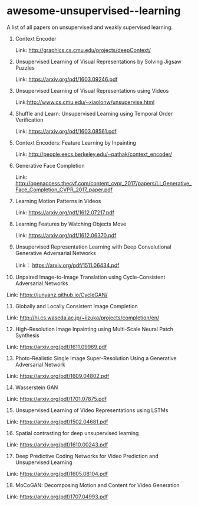 # awesome-unsupervised--learning
A list of all papers on unsupervised and weakly supervised learning.

1. Context Encoder

   Link: http://graphics.cs.cmu.edu/projects/deepContext/

2. Unsupervised Learning of Visual Representations by Solving Jigsaw Puzzles

   Link: https://arxiv.org/pdf/1603.09246.pdf

3. Unsupervised Learning of Visual Representations using Videos

   Link:http://www.cs.cmu.edu/~xiaolonw/unsupervise.html

4. Shuffle and Learn: Unsupervised Learning using Temporal Order Verification

   Link: https://arxiv.org/pdf/1603.08561.pdf

5. Context Encoders: Feature Learning by Inpainting

   Link: http://people.eecs.berkeley.edu/~pathak/context_encoder/

6. Generative Face Completion

   Link: http://openaccess.thecvf.com/content_cvpr_2017/papers/Li_Generative_Face_Completion_CVPR_2017_paper.pdf

7. Learning Motion Patterns in Videos

   Link: https://arxiv.org/pdf/1612.07217.pdf

8. Learning Features by Watching Objects Move

   Link: https://arxiv.org/pdf/1612.06370.pdf

9. Unsupervised Representation Learning with Deep Convolutional Generative Adversarial Networks

   Link： https://arxiv.org/pdf/1511.06434.pdf

10. Unpaired Image-to-Image Translation using Cycle-Consistent Adversarial Networks

   Link: https://junyanz.github.io/CycleGAN/

11. Globally and Locally Consistent Image Completion

   Link: http://hi.cs.waseda.ac.jp/~iizuka/projects/completion/en/

12. High-Resolution Image Inpainting using Multi-Scale Neural Patch Synthesis

   Link: https://arxiv.org/pdf/1611.09969.pdf

13. Photo-Realistic Single Image Super-Resolution Using a Generative Adversarial Network

   Link: https://arxiv.org/pdf/1609.04802.pdf

14. Wasserstein GAN

   Link: https://arxiv.org/pdf/1701.07875.pdf

15. Unsupervised Learning of Video Representations using LSTMs

   Link: https://arxiv.org/pdf/1502.04681.pdf

16. Spatial contrasting for deep unsupervised learning

   Link: https://arxiv.org/pdf/1610.00243.pdf

17. Deep Predictive Coding Networks for Video Prediction and Unsupervised Learning

   Link: https://arxiv.org/pdf/1605.08104.pdf

18. MoCoGAN: Decomposing Motion and Content for Video Generation

   Link: https://arxiv.org/pdf/1707.04993.pdf


